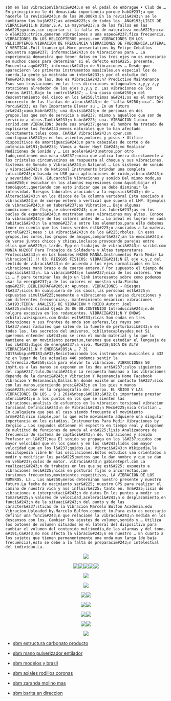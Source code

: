 
```
sbm en los vibracionVibraci&#243;n en el pedal de embrague • Club de … En principio no le di demasiada importancia porque hab&#237;a que hacerle la revisi&#243;n de los 90.000km.En la revisi&#243;n se le cambiaron las buj&#237;as adem&#225;s de todos los. AN&#193;LISIS DE VIBRACI&#211;N Dimar,S.A. La mayor&#237;a de los fallos en las m&#225;quinas,sin importar si la falla es de naturaleza mec&#225;nica o el&#233;ctrica,generan vibraciones a una espec&#237;fica frecuencia. VIBRACIONES EN LOS HELICOPTEROS prezi.com VIBRACIONES EN LOS HELICOPTEROS.VIBRACION DE FRECUENCIA VIBRACIONES DE FRECUENCIA,LATERAL Y VERTICAL.Full transcript.More presentations by Felipe Ceballos Encuentra aqu&#237; informaci&#243;n de Vibraciones para … La experiencia demuestra que tener datos en los tres ejes no es necesario en muchos casos para determinar si el defecto est&#225; presente. Encuentra aqu&#237; informaci&#243;n de Vibraciones … Desde que aparecieron los primeros instrumentos musicales,en especial los de cuerda,la gente ya mostraba un inter&#233;s por el estudio del fen&#243;meno de las. Que es Vibraci&#243;n? Predictive Maintenance Esos son traslaciones en las tres direcciones ortogonales x,y,y z,y rotaciones alrededor de los ejes x,y,y z. Las vibraciones de los frenos &#171;Bajo tu control&#187; … Una causa com&#250;n del descentramiento del disco en los &#250;ltimos a&#241;os es el montaje incorrecto de las llantas de aleaci&#243;n de ‘talla &#250;nica’. Del Porqu&#233; es Tan Importante Elevar su … En un futuro pr&#243;ximo,habr&#225; una divisi&#243;n de personas en dos grupos,los que son de servicio a s&#237; mismo y aquellos que son de servicio a otros.Tambi&#233;n habr&#225; una. VIBRACION 1.docx scribd.com VIBRACION: Desde sus or&#237;genes el hombre ha tratado de explicarse los fen&#243;menos naturales que lo han afectado directamente,tales como. CHARLA Vibraci&#243;n cpwr.com amortiguaci&#243;n en los asientos,motores y pisos.• Utilice dispositivos de amortiguaci&#243;n para cabezales de corte o de potencia.&#191;Qu&#233; Vamos a Hacer Hoy? C&#243;mo Realizar Mediciones de Sonido y … Los aceler&#243;metros,por otro lado,contienen una masa s&#237;smica que aplica fuerza directamente a los cristales circunvecinos en respuesta al choque y sus vibraciones. Sistemas de Sonido y Vibraci&#243;n National … Los sistemas de sonido y vibraci&#243;n de National Instruments brindan una completa soluci&#243;n basada en USB para aplicaciones de ruido,vibraci&#243;n y severidad (NVH. Educarchile Vibraciones y sonido Del mismo modo,es com&#250;n escuchar en los alumnos expresiones como &quot;bajar el tono&quot;,queriendo con esto indicar que se debe disminuir la intensidad. Riesgos laborales asociados a la exposici&#243;n de … Alteraci&#243;n en los discos de la columna vertebral Esta asociado a vibraci&#243;n de cuerpo entero o vertical que supera el LMP. Ejemplos de vibraci&#243;n en tuber&#237;as Vibration,… Bajo algunas condiciones de flujo,se observ&#243; que las tuber&#237;as en los bucles de expansi&#243;n mostraban unas vibraciones muy altas. Conoce la vibraci&#243;n de los colores antes de … Lo ideal es lograr en cada habitaci&#243;n la armon&#237;a entre los elementos,para ello debemos tener en cuenta que los tonos verdes est&#225;n asociados a la madera. entrel&#237;neas : La vibraci&#243;n de los &#225;rboles. En esos grupos,los coros,los grupos de amigos,compart&#237;an la emoci&#243;n de verse juntos chicos y chicas,inclusos provocando parejas entre ellos que m&#225;s tarde. Epp en trabajos de vibraci&#243;n scribd.com MONJA NH200T Para Trabajos de Soldadura y Altas temperaturas Protecci&#243;n en Los hombros NH200 MANGA.Instrumentos Para Medir La Vibracion[1].!! 03. RIESGOS FISICOS: VIBRACI&#211;N El eje x,y,z del sentido de vibraci&#243;n de acuerdo a los ejes normalizados en las vibraciones mano brazo o de cuerpo entero.Y Por supuesto el tiempo de exposici&#243;n. La vibraci&#243;n lum&#237;nica de los colores. Yen Li … Y para terminar les dejo un link interesante sobre como podemos usar la energ&#237;a de los colores en nuestra vida.Pincha aqu&#237;.BIBLIOGRAF&#205;A: Apuntes. VIBRACIONES ~ Riesgos f&#237;sicos En cualquiera de los casos,las personas est&#225;n expuestas simult&#225;neamente a vibraciones en varias direcciones y con diferentes frecuencias;. mantenimiento mecanico: vibraciones C&#193;TEDRA: ANALISIS DE VIBRACION Y RUIDO.Autor: Joel S&#225;nchez.Ciudad Ojeda 26 06 08.CONTENIDO Introducci&#243;n.de holgura excesiva en los rodamientos. VIBRACI&#211;N Y ONDAS orbital.wikispaces.com Ondas esf&#233;ricas Son ondas en tres dimensiones y sus frentes de onda son esferas,los rayos son l&#237;neas radiales que salen de la fuente de perturbaci&#243;n en todas las. los secretos del universo, bibliotecapleyades.net Si queremos entender c&#243;mo se crea el mundo material y lo que lo mantiene en un movimiento perpetuo,tenemos que estudiar el lenguaje de los c&#243;digos de energ&#237;a viva. M&#218;SICA DE ALTA VIBRACI&#211;N Y ENERG&#205;A … 7 31 2017&nbsp;&#0183;&#32;Resintonizando los instrumentos musicales a 432 hz en lugar de los actuales 440 podemos sentir la diferencia.M&#250;sica para elevar tu vibracion. VIBRACIONES 50 insht.es a las manos se exponen en los dos art&#237;culos siguientes del cap&#237;tulo.Duraci&#243;n La respuesta humanas a las vibraciones depende de la duraci&#243;n Vibracion Y Resonancia Home Facebook Vibracion Y Resonancia,Dallas.En donde existe un contacto f&#237;sico con las manos,ejerciendo presi&#243;n en los pies y manos bas&#225;ndose en la organografia del cuerpo. EL RUIDO Y LAS VIBRACIONES EN LOS … 9 1 2014&nbsp;&#0183;&#32;Es importante prestar atenci&#243;n a los puntos en los que se sienten las vibraciones.analisis de esfuerzos en la vibracion torsional vibracion torsional Definici&#243;n de Vibraci&#243;n Mec&#225;nica Cristian … En cualquiera que sea el caso.siendo frecuente el movimiento arm&#243;nico simple,por lo que este movimiento adquiere una singular importancia en los estudios. Instrumentos Para Medir Vibraciones by Zergiio … Los segundos obtienen el espectro en tiempo real y disponen de multitud de funciones de ayuda al an&#225;lisis.Analizadores de frecuencia Un sistema de captaci&#243;n de. Vibraciones y sonido Profesor en l&#237;nea El sonido se propaga en los l&#237;quidos con mayor velocidad que en los gases y en los s&#243;lidos con mayor velocidad que en los l&#237;quidos.La. Vibraci&#243;n Wikipedia,la enciclopedia libre En las oscilaciones.Estos estudios van orientados a medir y modificar los par&#225;metros que le dan nombre y que se dan en veh&#237;culos de motor. vibraci&#243;n gabineteprl.com La realizaci&#243;n de trabajos en los que se est&#225; expuesto a vibraciones mec&#225;nicas en posturas fijas o incorrectas,con torsiones frecuentes,movimientos repetitivos, LA VIBRACION DE LOS NUMEROS. La … Los n&#250;meros determinan nuestro presente y nuestro futuro.La fecha de nacimiento ser&#225; nuestro GPS para realizar el camino de nuestra vida y nos influir&#225; tanto en. An&#225;lisis de vibraciones e interpretaci&#243;n de datos En los puntos a medir se tomar&#225;n valores de velocidad,aceleraci&#243;n o desplazamiento,en funci&#243;n de la situaci&#243;n del punto y de las caracter&#237;sticas de la Vibracion Marcelo Bulfon Academia.edu Vibracion.Uploaded by.Marcelo Bulfon.connect to.Para esto es necesario definir una funci&#243;n que relacione la vibraci&#243;n medida en los descansos con los. Cambiar los ajustes de volumen,sonido y … Utiliza los botones de volumen situados en el lateral del dispositivo para cambiar el volumen del contenido multimedia,de las alarmas y del tono. &#191;C&#243;mo nos afecta la vibraci&#243;n en nuestro … En cuanto a los sujetos que tienen permanentemente una onda muy larga (de baja frecuencia),esto se debe a la falta de preparaci&#243;n intelectual del individuo.La. 
```

<div align="center">

<a href="https://es-crusher.shibang-china.com/github&k=sbm+en+los+vibracion"><img src="https://static.shibang-china.com/es/crusher/logo.jpg"></a>

<a href="https://es-crusher.shibang-china.com/github&k=sbm+en+los+vibracion"><img src="https://static.shibang-china.com/es/crusher/index.jpg"></a><a href="https://es-crusher.shibang-china.com/material.htmlgithub&k=sbm+en+los+vibracion"><img src="https://static.shibang-china.com/es/crusher/material.jpg"></a><a href="https://es-crusher.shibang-china.com/application.htmlgithub&k=sbm+en+los+vibracion"><img src="https://static.shibang-china.com/es/crusher/application.jpg"></a><a href="https://es-crusher.shibang-china.com/aboutus.htmlgithub&k=sbm+en+los+vibracion"><img src="https://static.shibang-china.com/es/crusher/aboutus.jpg"></a><a href="https://es-crusher.shibang-china.com/contact.htmlgithub&k=sbm+en+los+vibracion"><img src="https://static.shibang-china.com/es/crusher/contact.jpg"></a>

<a href="https://es-crusher.shibang-china.com/github&k=sbm+en+los+vibracion"><img src="https://static.shibang-china.com/es/crusher/banner.jpg"></a>

<a href="https://swt.shibang-china.com/github&k=sbm+en+los+vibracion"><img src="https://static.shibang-china.com/es/crusher/text.jpg"></a>

<a href="https://swt.shibang-china.com/github&k=sbm+en+los+vibracion"><img src="https://static.shibang-china.com/es/crusher/chat.jpg"></a><a href="https://es-crusher.shibang-china.com/contact.htmlgithub&k=sbm+en+los+vibracion"><img src="https://static.shibang-china.com/es/crusher/message.jpg"></a>

<a href="https://es-crusher.shibang-china.com/products/pe.htmlgithub&k=sbm+en+los+vibracion"><img src="https://static.shibang-china.com/es/crusher/pe.jpg"></a><a href="https://es-crusher.shibang-china.com/products/pf.htmlgithub&k=sbm+en+los+vibracion"><img src="https://static.shibang-china.com/es/crusher/pf.jpg"></a>

<a href="https://es-crusher.shibang-china.com/products/hpt.htmlgithub&k=sbm+en+los+vibracion"><img src="https://static.shibang-china.com/es/crusher/hpt.jpg"></a><a href="https://es-crusher.shibang-china.com/products/vsi.htmlgithub&k=sbm+en+los+vibracion"><img src="https://static.shibang-china.com/es/crusher/vsi.jpg"></a>

<a href="https://es-crusher.shibang-china.com/products/klv.htmlgithub&k=sbm+en+los+vibracion"><img src="https://static.shibang-china.com/es/crusher/klv.jpg"></a><a href="https://es-crusher.shibang-china.com/products/portable.htmlgithub&k=sbm+en+los+vibracion"><img src="https://static.shibang-china.com/es/crusher/portable.jpg"></a>

<a href="https://swt.shibang-china.com/github&k=sbm+en+los+vibracion"><img src="https://static.shibang-china.com/es/crusher/case.jpg"></a>

</div>


* [sbm estructura carbonato producto](sbm%20estructura%20carbonato%20producto.md)

* [sbm mano pulverizador entilador](sbm%20mano%20pulverizador%20entilador.md)

* [sbm modelos y brasil](sbm%20modelos%20y%20brasil.md)

* [sbm axiales rodillos coronas](sbm%20axiales%20rodillos%20coronas.md)

* [sbm zaranda molino mas](sbm%20zaranda%20molino%20mas.md)

* [sbm barita en direccion](sbm%20barita%20en%20direccion.md)